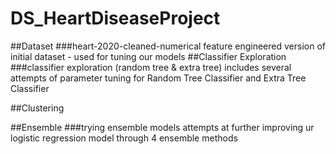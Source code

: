 # DS_HeartDiseaseProject
##Dataset
###heart-2020-cleaned-numerical
feature engineered version of initial dataset - used for tuning our models
##Classifier Exploration
###classifier exploration (random tree & extra tree)
includes several attempts of parameter tuning for Random Tree Classifier and Extra Tree Classifier

##Clustering

##Ensemble
###trying ensemble models
attempts at further improving ur logistic regression model through 4 ensemble methods